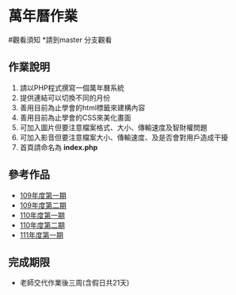 # 萬年曆作業
#觀看須知
*請到master 分支觀看

## 作業說明
1. 請以PHP程式撰寫一個萬年曆系統
2. 提供連結可以切換不同的月份
3. 善用目前為止學會的html標籤來建構內容
4. 善用目前為止學會的CSS來美化畫面
5. 可加入圖片但要注意檔案格式、大小、傳輸速度及智財權問題
6. 可加入影音但要注意檔案大小、傳輸速度、及是否會對用戶造成干擾
7. 首頁請命名為 **index.php**

## 參考作品
* [109年度第一期](http://220.128.133.15/mackliu/10901/calendar/)
* [109年度第二期](http://220.128.133.15/mackliu/10902)
* [110年度第一期](http://220.128.133.15/mackliu/11001)
* [110年度第二期](http://220.128.133.15/mackliu/11002)
* [111年度第一期](http://220.128.133.15/mackliu/calendar/11101/)

## 完成期限
* 老師交代作業後三周(含假日共21天)
